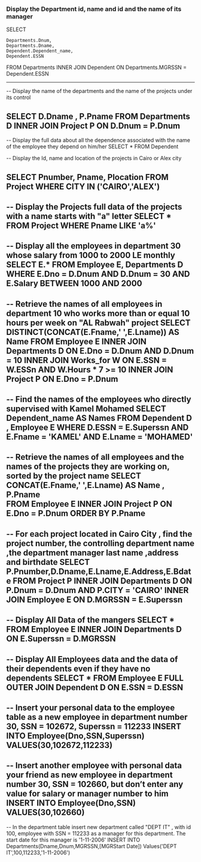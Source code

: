 ### Display the Department id, name and id and the name of its manager

SELECT

	Departments.Dnum,
	Departments.Dname,
	Dependent.Dependent_name,
	Dependent.ESSN
FROM 
	Departments INNER JOIN Dependent
	ON Departments.MGRSSN = Dependent.ESSN

----------------------------------------------------------------------------------------------

-- Display the name of the departments and the name of the projects under its control

SELECT 
	D.Dname ,
	P.Pname
FROM 
	Departments D INNER JOIN Project P
ON D.Dnum = P.Dnum 
----------------------------------------------------------------------------------------------

-- Display the full data about all the dependence associated with the name of the employee they depend on him/her
SELECT 
	*
FROM 
	Dependent 

-- Display the Id, name and location of the projects in Cairo or Alex city

SELECT 
	Pnumber,
	Pname,
	Plocation 
FROM 
	Project
WHERE CITY IN ('CAIRO','ALEX')
----------------------------------------------------------------------------------------------

-- Display the Projects full data of the projects with a name starts with "a" letter
SELECT * 
FROM Project
WHERE Pname LIKE 'a%'
----------------------------------------------------------------------------------------------

-- Display all the employees in department 30 whose salary from 1000 to 2000 LE monthly
SELECT E.* 
FROM Employee E, Departments D
WHERE E.Dno = D.Dnum 
	  AND D.Dnum = 30
	  AND E.Salary BETWEEN 1000 AND 2000
----------------------------------------------------------------------------------------------

-- Retrieve the names of all employees in department 10 who works more than or equal 10 hours per week on "AL Rabwah" project
SELECT DISTINCT(CONCAT(E.Fname,' ',E.Lname)) AS Name 
FROM Employee E INNER JOIN Departments D
ON E.Dno = D.Dnum AND D.Dnum = 10
INNER JOIN Works_for W 
ON E.SSN = W.ESSn AND W.Hours * 7  >= 10
INNER JOIN Project P 
ON E.Dno = P.Dnum
----------------------------------------------------------------------------------------------

-- Find the names of the employees who directly supervised with Kamel Mohamed
SELECT Dependent_name AS Names
FROM Dependent D , Employee E
WHERE D.ESSN = E.Superssn
	  AND E.Fname = 'KAMEL' AND E.Lname = 'MOHAMED'
----------------------------------------------------------------------------------------------

-- Retrieve the names of all employees and the names of the projects they are working on, sorted by the project name
SELECT CONCAT(E.Fname,' ',E.Lname) AS Name , P.Pname  
FROM Employee E INNER JOIN Project P
ON E.Dno = P.Dnum
ORDER BY P.Pname
----------------------------------------------------------------------------------------------

-- For each project located in Cairo City , find the project number, the controlling department name ,the department manager last name ,address and birthdate
SELECT P.Pnumber,D.Dname,E.Lname,E.Address,E.Bdate 
FROM Project P INNER JOIN Departments D
ON P.Dnum = D.Dnum AND  P.CITY = 'CAIRO'
INNER JOIN Employee E 
ON D.MGRSSN = E.Superssn
----------------------------------------------------------------------------------------------

-- 	Display All Data of the mangers
SELECT *
FROM Employee E INNER JOIN Departments D
ON E.Superssn = D.MGRSSN
----------------------------------------------------------------------------------------------

-- Display All Employees data and the data of their dependents even if they have no dependents
SELECT * 
FROM Employee E FULL OUTER JOIN Dependent D
ON E.SSN = D.ESSN
----------------------------------------------------------------------------------------------

-- Insert your personal data to the employee table as a new employee in department number 30, SSN = 102672, Superssn = 112233
INSERT INTO Employee(Dno,SSN,Superssn)
VALUES(30,102672,112233)
----------------------------------------------------------------------------------------------

-- Insert another employee with personal data your friend as new employee in department number 30, SSN = 102660, but don’t enter any value for salary or manager number to him
INSERT INTO Employee(Dno,SSN)
VALUES(30,102660)
----------------------------------------------------------------------------------------------

-- In the department table insert new department called "DEPT IT" , with id 100, employee with SSN = 112233 as a manager for this department. The start date for this manager is '1-11-2006'
INSERT INTO Departments(Dname,Dnum,MGRSSN,[MGRStart Date])
Values('DEPT IT',100,112233,'1-11-2006')

